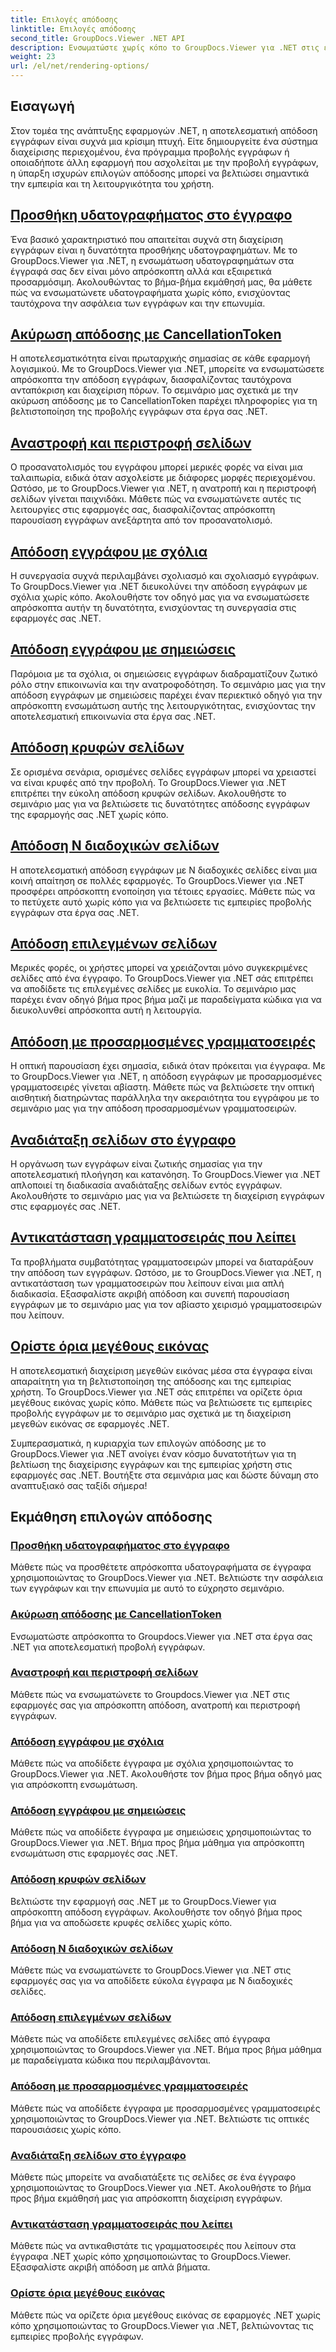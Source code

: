 ```yaml
---
title: Επιλογές απόδοσης
linktitle: Επιλογές απόδοσης
second_title: GroupDocs.Viewer .NET API
description: Ενσωματώστε χωρίς κόπο το GroupDocs.Viewer για .NET στις εφαρμογές σας με σεμινάρια για επιλογές απόδοσης, από την προσθήκη υδατογραφημάτων έως την προσαρμογή γραμματοσειρών.
weight: 23
url: /el/net/rendering-options/
---
```


## Εισαγωγή

Στον τομέα της ανάπτυξης εφαρμογών .NET, η αποτελεσματική απόδοση εγγράφων είναι συχνά μια κρίσιμη πτυχή. Είτε δημιουργείτε ένα σύστημα διαχείρισης περιεχομένου, ένα πρόγραμμα προβολής εγγράφων ή οποιαδήποτε άλλη εφαρμογή που ασχολείται με την προβολή εγγράφων, η ύπαρξη ισχυρών επιλογών απόδοσης μπορεί να βελτιώσει σημαντικά την εμπειρία και τη λειτουργικότητα του χρήστη.

## [Προσθήκη υδατογραφήματος στο έγγραφο](./add-watermark/)

Ένα βασικό χαρακτηριστικό που απαιτείται συχνά στη διαχείριση εγγράφων είναι η δυνατότητα προσθήκης υδατογραφημάτων. Με το GroupDocs.Viewer για .NET, η ενσωμάτωση υδατογραφημάτων στα έγγραφά σας δεν είναι μόνο απρόσκοπτη αλλά και εξαιρετικά προσαρμόσιμη. Ακολουθώντας το βήμα-βήμα εκμάθησή μας, θα μάθετε πώς να ενσωματώνετε υδατογραφήματα χωρίς κόπο, ενισχύοντας ταυτόχρονα την ασφάλεια των εγγράφων και την επωνυμία.

## [Ακύρωση απόδοσης με CancellationToken](./cancel-render-cancellation-token/)

Η αποτελεσματικότητα είναι πρωταρχικής σημασίας σε κάθε εφαρμογή λογισμικού. Με το GroupDocs.Viewer για .NET, μπορείτε να ενσωματώσετε απρόσκοπτα την απόδοση εγγράφων, διασφαλίζοντας ταυτόχρονα ανταπόκριση και διαχείριση πόρων. Το σεμινάριο μας σχετικά με την ακύρωση απόδοσης με το CancellationToken παρέχει πληροφορίες για τη βελτιστοποίηση της προβολής εγγράφων στα έργα σας .NET.

## [Αναστροφή και περιστροφή σελίδων](./flip-rotate-pages/)

Ο προσανατολισμός του εγγράφου μπορεί μερικές φορές να είναι μια ταλαιπωρία, ειδικά όταν ασχολείστε με διάφορες μορφές περιεχομένου. Ωστόσο, με το GroupDocs.Viewer για .NET, η ανατροπή και η περιστροφή σελίδων γίνεται παιχνιδάκι. Μάθετε πώς να ενσωματώνετε αυτές τις λειτουργίες στις εφαρμογές σας, διασφαλίζοντας απρόσκοπτη παρουσίαση εγγράφων ανεξάρτητα από τον προσανατολισμό.

## [Απόδοση εγγράφου με σχόλια](./render-document-comments/)

Η συνεργασία συχνά περιλαμβάνει σχολιασμό και σχολιασμό εγγράφων. Το GroupDocs.Viewer για .NET διευκολύνει την απόδοση εγγράφων με σχόλια χωρίς κόπο. Ακολουθήστε τον οδηγό μας για να ενσωματώσετε απρόσκοπτα αυτήν τη δυνατότητα, ενισχύοντας τη συνεργασία στις εφαρμογές σας .NET.

## [Απόδοση εγγράφου με σημειώσεις](./render-document-notes/)

Παρόμοια με τα σχόλια, οι σημειώσεις εγγράφων διαδραματίζουν ζωτικό ρόλο στην επικοινωνία και την ανατροφοδότηση. Το σεμινάριο μας για την απόδοση εγγράφων με σημειώσεις παρέχει έναν περιεκτικό οδηγό για την απρόσκοπτη ενσωμάτωση αυτής της λειτουργικότητας, ενισχύοντας την αποτελεσματική επικοινωνία στα έργα σας .NET.

## [Απόδοση κρυφών σελίδων](./render-hidden-pages/)

Σε ορισμένα σενάρια, ορισμένες σελίδες εγγράφων μπορεί να χρειαστεί να είναι κρυφές από την προβολή. Το GroupDocs.Viewer για .NET επιτρέπει την εύκολη απόδοση κρυφών σελίδων. Ακολουθήστε το σεμινάριο μας για να βελτιώσετε τις δυνατότητες απόδοσης εγγράφων της εφαρμογής σας .NET χωρίς κόπο.

## [Απόδοση Ν διαδοχικών σελίδων](./render-n-consecutive-pages/)

Η αποτελεσματική απόδοση εγγράφων με N διαδοχικές σελίδες είναι μια κοινή απαίτηση σε πολλές εφαρμογές. Το GroupDocs.Viewer για .NET προσφέρει απρόσκοπτη ενοποίηση για τέτοιες εργασίες. Μάθετε πώς να το πετύχετε αυτό χωρίς κόπο για να βελτιώσετε τις εμπειρίες προβολής εγγράφων στα έργα σας .NET.

## [Απόδοση επιλεγμένων σελίδων](./render-selected-pages/)

Μερικές φορές, οι χρήστες μπορεί να χρειάζονται μόνο συγκεκριμένες σελίδες από ένα έγγραφο. Το GroupDocs.Viewer για .NET σάς επιτρέπει να αποδίδετε τις επιλεγμένες σελίδες με ευκολία. Το σεμινάριο μας παρέχει έναν οδηγό βήμα προς βήμα μαζί με παραδείγματα κώδικα για να διευκολυνθεί απρόσκοπτα αυτή η λειτουργία.

## [Απόδοση με προσαρμοσμένες γραμματοσειρές](./render-custom-fonts/)

Η οπτική παρουσίαση έχει σημασία, ειδικά όταν πρόκειται για έγγραφα. Με το GroupDocs.Viewer για .NET, η απόδοση εγγράφων με προσαρμοσμένες γραμματοσειρές γίνεται αβίαστη. Μάθετε πώς να βελτιώσετε την οπτική αισθητική διατηρώντας παράλληλα την ακεραιότητα του εγγράφου με το σεμινάριο μας για την απόδοση προσαρμοσμένων γραμματοσειρών.

## [Αναδιάταξη σελίδων στο έγγραφο](./reorder-pages/)

Η οργάνωση των εγγράφων είναι ζωτικής σημασίας για την αποτελεσματική πλοήγηση και κατανόηση. Το GroupDocs.Viewer για .NET απλοποιεί τη διαδικασία αναδιάταξης σελίδων εντός εγγράφων. Ακολουθήστε το σεμινάριο μας για να βελτιώσετε τη διαχείριση εγγράφων στις εφαρμογές σας .NET.

## [Αντικατάσταση γραμματοσειράς που λείπει](./replace-missing-font/)

Τα προβλήματα συμβατότητας γραμματοσειρών μπορεί να διαταράξουν την απόδοση των εγγράφων. Ωστόσο, με το GroupDocs.Viewer για .NET, η αντικατάσταση των γραμματοσειρών που λείπουν είναι μια απλή διαδικασία. Εξασφαλίστε ακριβή απόδοση και συνεπή παρουσίαση εγγράφων με το σεμινάριο μας για τον αβίαστο χειρισμό γραμματοσειρών που λείπουν.

## [Ορίστε όρια μεγέθους εικόνας](./set-image-size-limits/)

Η αποτελεσματική διαχείριση μεγεθών εικόνας μέσα στα έγγραφα είναι απαραίτητη για τη βελτιστοποίηση της απόδοσης και της εμπειρίας χρήστη. Το GroupDocs.Viewer για .NET σάς επιτρέπει να ορίζετε όρια μεγέθους εικόνας χωρίς κόπο. Μάθετε πώς να βελτιώσετε τις εμπειρίες προβολής εγγράφων με το σεμινάριο μας σχετικά με τη διαχείριση μεγεθών εικόνας σε εφαρμογές .NET.

Συμπερασματικά, η κυριαρχία των επιλογών απόδοσης με το GroupDocs.Viewer για .NET ανοίγει έναν κόσμο δυνατοτήτων για τη βελτίωση της διαχείρισης εγγράφων και της εμπειρίας χρήστη στις εφαρμογές σας .NET. Βουτήξτε στα σεμινάρια μας και δώστε δύναμη στο αναπτυξιακό σας ταξίδι σήμερα!
## Εκμάθηση επιλογών απόδοσης
### [Προσθήκη υδατογραφήματος στο έγγραφο](./add-watermark/)
Μάθετε πώς να προσθέτετε απρόσκοπτα υδατογραφήματα σε έγγραφα χρησιμοποιώντας το GroupDocs.Viewer για .NET. Βελτιώστε την ασφάλεια των εγγράφων και την επωνυμία με αυτό το εύχρηστο σεμινάριο.
### [Ακύρωση απόδοσης με CancellationToken](./cancel-render-cancellation-token/)
Ενσωματώστε απρόσκοπτα το Groupdocs.Viewer για .NET στα έργα σας .NET για αποτελεσματική προβολή εγγράφων.
### [Αναστροφή και περιστροφή σελίδων](./flip-rotate-pages/)
Μάθετε πώς να ενσωματώνετε το Groupdocs.Viewer για .NET στις εφαρμογές σας για απρόσκοπτη απόδοση, ανατροπή και περιστροφή εγγράφων.
### [Απόδοση εγγράφου με σχόλια](./render-document-comments/)
Μάθετε πώς να αποδίδετε έγγραφα με σχόλια χρησιμοποιώντας το GroupDocs.Viewer για .NET. Ακολουθήστε τον βήμα προς βήμα οδηγό μας για απρόσκοπτη ενσωμάτωση.
### [Απόδοση εγγράφου με σημειώσεις](./render-document-notes/)
Μάθετε πώς να αποδίδετε έγγραφα με σημειώσεις χρησιμοποιώντας το GroupDocs.Viewer για .NET. Βήμα προς βήμα μάθημα για απρόσκοπτη ενσωμάτωση στις εφαρμογές σας .NET.
### [Απόδοση κρυφών σελίδων](./render-hidden-pages/)
Βελτιώστε την εφαρμογή σας .NET με το GroupDocs.Viewer για απρόσκοπτη απόδοση εγγράφων. Ακολουθήστε τον οδηγό βήμα προς βήμα για να αποδώσετε κρυφές σελίδες χωρίς κόπο.
### [Απόδοση Ν διαδοχικών σελίδων](./render-n-consecutive-pages/)
Μάθετε πώς να ενσωματώνετε το GroupDocs.Viewer για .NET στις εφαρμογές σας για να αποδίδετε εύκολα έγγραφα με Ν διαδοχικές σελίδες.
### [Απόδοση επιλεγμένων σελίδων](./render-selected-pages/)
Μάθετε πώς να αποδίδετε επιλεγμένες σελίδες από έγγραφα χρησιμοποιώντας το Groupdocs.Viewer για .NET. Βήμα προς βήμα μάθημα με παραδείγματα κώδικα που περιλαμβάνονται.
### [Απόδοση με προσαρμοσμένες γραμματοσειρές](./render-custom-fonts/)
Μάθετε πώς να αποδίδετε έγγραφα με προσαρμοσμένες γραμματοσειρές χρησιμοποιώντας το GroupDocs.Viewer για .NET. Βελτιώστε τις οπτικές παρουσιάσεις χωρίς κόπο.
### [Αναδιάταξη σελίδων στο έγγραφο](./reorder-pages/)
Μάθετε πώς μπορείτε να αναδιατάξετε τις σελίδες σε ένα έγγραφο χρησιμοποιώντας το GroupDocs.Viewer για .NET. Ακολουθήστε το βήμα προς βήμα εκμάθησή μας για απρόσκοπτη διαχείριση εγγράφων.
### [Αντικατάσταση γραμματοσειράς που λείπει](./replace-missing-font/)
Μάθετε πώς να αντικαθιστάτε τις γραμματοσειρές που λείπουν στα έγγραφα .NET χωρίς κόπο χρησιμοποιώντας το GroupDocs.Viewer. Εξασφαλίστε ακριβή απόδοση με απλά βήματα.
### [Ορίστε όρια μεγέθους εικόνας](./set-image-size-limits/)
Μάθετε πώς να ορίζετε όρια μεγέθους εικόνας σε εφαρμογές .NET χωρίς κόπο χρησιμοποιώντας το GroupDocs.Viewer για .NET, βελτιώνοντας τις εμπειρίες προβολής εγγράφων.
